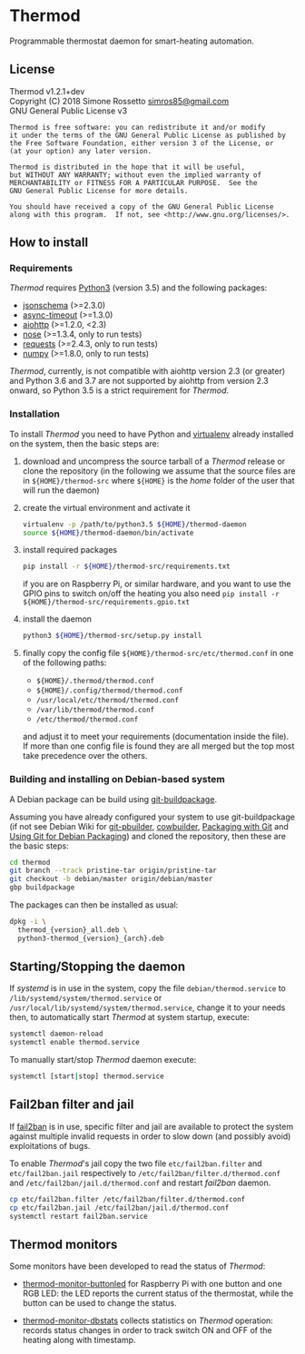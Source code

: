 # Thermod
Programmable thermostat daemon for smart-heating automation.

## License
Thermod v1.2.1+dev<br/>
Copyright (C) 2018 Simone Rossetto <simros85@gmail.com><br/>
GNU General Public License v3

    Thermod is free software: you can redistribute it and/or modify
    it under the terms of the GNU General Public License as published by
    the Free Software Foundation, either version 3 of the License, or
    (at your option) any later version.

    Thermod is distributed in the hope that it will be useful,
    but WITHOUT ANY WARRANTY; without even the implied warranty of
    MERCHANTABILITY or FITNESS FOR A PARTICULAR PURPOSE.  See the
    GNU General Public License for more details.

    You should have received a copy of the GNU General Public License
    along with this program.  If not, see <http://www.gnu.org/licenses/>.


## How to install

### Requirements
*Thermod* requires [Python3](https://www.python.org/) (version 3.5)
and the following packages:

 - [jsonschema](https://pypi.python.org/pypi/jsonschema) (>=2.3.0)
 - [async-timeout](https://github.com/aio-libs/async-timeout) (>=1.3.0)
 - [aiohttp](https://aiohttp.readthedocs.io/) (>=1.2.0, <2.3)
 - [nose](http://nose.readthedocs.io/) (>=1.3.4, only to run tests)
 - [requests](http://docs.python-requests.org/) (>=2.4.3, only to run tests)
 - [numpy](http://www.numpy.org/) (>=1.8.0, only to run tests)

*Thermod*, currently, is not compatible with aiohttp version 2.3 (or greater)
and Python 3.6 and 3.7 are not supported by aiohttp from version 2.3 onward,
so Python 3.5 is a strict requirement for *Thermod*.

### Installation
To install *Thermod* you need to have Python and [virtualenv](https://virtualenv.pypa.io/en/stable/)
already installed on the system, then the basic steps are:

 1. download and uncompress the source tarball of a *Thermod* release or clone
    the repository (in the following we assume that the source files are in
    `${HOME}/thermod-src` where `${HOME}` is the *home* folder of the user that
    will run the daemon)

 2. create the virtual environment and activate it

       ```bash
       virtualenv -p /path/to/python3.5 ${HOME}/thermod-daemon
       source ${HOME}/thermod-daemon/bin/activate
       ```

 3. install required packages

       ```bash
       pip install -r ${HOME}/thermod-src/requirements.txt
       ```

    if you are on Raspberry Pi, or similar hardware, and you want to use
    the GPIO pins to switch on/off the heating you also need
    `pip install -r ${HOME}/thermod-src/requirements.gpio.txt`

 5. install the daemon

      ```bash
      python3 ${HOME}/thermod-src/setup.py install
      ```

 6. finally copy the config file `${HOME}/thermod-src/etc/thermod.conf` in
    one of the following paths:

    - `${HOME}/.thermod/thermod.conf`
    - `${HOME}/.config/thermod/thermod.conf`
    - `/usr/local/etc/thermod/thermod.conf`
    - `/var/lib/thermod/thermod.conf`
    - `/etc/thermod/thermod.conf`

    and adjust it to meet your requirements (documentation inside the file).
    If more than one config file is found they are all merged but the top
    most take precedence over the others.

### Building and installing on Debian-based system
A Debian package can be build using
[git-buildpackage](https://honk.sigxcpu.org/piki/projects/git-buildpackage/).

Assuming you have already configured your system to use git-buildpackage
(if not see Debian Wiki for [git-pbuilder](https://wiki.debian.org/git-pbuilder),
[cowbuilder](https://wiki.debian.org/cowbuilder),
[Packaging with Git](https://wiki.debian.org/PackagingWithGit) and
[Using Git for Debian Packaging](https://www.eyrie.org/~eagle/notes/debian/git.html))
and cloned the repository, then these are the basic steps:

```bash
cd thermod
git branch --track pristine-tar origin/pristine-tar
git checkout -b debian/master origin/debian/master
gbp buildpackage
```

The packages can then be installed as usual:

```bash
dpkg -i \
  thermod_{version}_all.deb \
  python3-thermod_{version}_{arch}.deb
```


## Starting/Stopping the daemon
If *systemd* is in use in the system, copy the file `debian/thermod.service`
to `/lib/systemd/system/thermod.service` or `/usr/local/lib/systemd/system/thermod.service`,
change it to your needs then, to automatically start *Thermod* at system startup, execute:

```bash
systemctl daemon-reload
systemctl enable thermod.service
```

To manually start/stop *Thermod* daemon execute:

```bash
systemctl [start|stop] thermod.service
```


## Fail2ban filter and jail
If [fail2ban](https://www.fail2ban.org/) is in use, specific filter and jail
are available to protect the system against multiple invalid requests
in order to slow down (and possibly avoid) exploitations of bugs.

To enable *Thermod*'s jail copy the two file `etc/fail2ban.filter` and
`etc/fail2ban.jail` respectively to `/etc/fail2ban/filter.d/thermod.conf` and
`/etc/fail2ban/jail.d/thermod.conf` and restart *fail2ban* daemon.

```bash
cp etc/fail2ban.filter /etc/fail2ban/filter.d/thermod.conf
cp etc/fail2ban.jail /etc/fail2ban/jail.d/thermod.conf
systemctl restart fail2ban.service
```


## Thermod monitors
Some monitors have been developed to read the status of *Thermod*:

 - [thermod-monitor-buttonled](https://github.com/droscy/thermod-monitor-buttonled)
   for Raspberry Pi with one button and one RGB LED: the LED reports the current
   status of the thermostat, while the button can be used to change the status.

 - [thermod-monitor-dbstats](https://github.com/droscy/thermod-monitor-dbstats)
   collects statistics on *Thermod* operation: records status changes in order to
   track switch ON and OFF of the heating along with timestamp.
